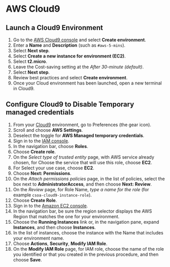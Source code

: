 # AWS Cloud9

## Launch a Cloud9 Environment
1. Go to the [AWS Cloud9 console](https://console.aws.amazon.com/cloud9/) and select **Create environment**.
1. Enter a **Name** and **Description** (such as `#aws-5-mins`).
1. Select **Next step**.
1. Select **Create a new instance for environment (EC2)**.
1. Select **t2.micro**.
1. Leave the Cost-saving setting at the *After 30-minute (default)*.
1. Select **Next step**.
1. Review best practices and select **Create environment**.
1. Once your Cloud environment has been launched, open a new terminal in Cloud9.

## Configure Cloud9 to Disable Temporary managed credentials
1. From your [Cloud9](https://console.aws.amazon.com/cloud9/) environment, go to Preferences (the gear icon).
1. Scroll and choose **AWS Settings**.
1. Deselect the toggle for **AWS Managed temporary credentials**.
1. Sign in to the [IAM console](https://console.aws.amazon.com/iam).
1. In the navigation bar, choose **Roles**.
1. Choose **Create role**.
1. On the *Select type of trusted entity* page, with AWS service already chosen, for Choose the service that will use this role, choose **EC2**.
1. For Select your use case, choose **EC2**.
1. Choose **Next: Permissions**.
1. On the *Attach permissions policies* page, in the list of policies, select the box next to **AdministratorAccess**, and then choose **Next: Review**.
1. On the *Review* page, for Role Name, *type a name for the role* (for example `csoa-cloud9-instance-role`).
1. Choose **Create Role**.
1. Sign in to the [Amazon EC2 console](https://console.aws.amazon.com/ec2).
1. In the navigation bar, be sure the region selector displays the AWS Region that matches the one for your environment.
1. Choose the **Running Instances** link or, in the navigation pane, expand **Instances**, and then choose **Instances**.
1. In the list of instances, choose the instance with the Name that includes your environment name.
1. Choose **Actions**, **Security**, **Modify IAM Role**.
1. On the **Modify IAM Role** page, for IAM role, choose the name of the role you identified or that you created in the previous procedure, and then choose **Save**.
